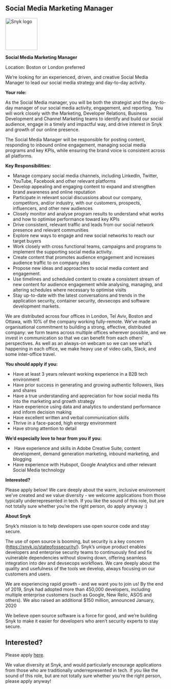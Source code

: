 Social Media Marketing Manager 
---

<img src="https://res.cloudinary.com/snyk/image/upload/v1537345894/press-kit/brand/logo-black.png" width="100" alt="Snyk logo" />

<p><strong>Social Media Marketing Manager</strong></p>
<p><span style="font-weight: 400;">Location: Boston or London preferred </span></p>
<p><span style="font-weight: 400;">We’re looking for an experienced, driven, and creative Social Media Manager to lead our social media strategy and day-to-day activity. </span></p>
<p><strong>Your role:</strong></p>
<p><span style="font-weight: 400;">As the Social Media manager, you will be both the strategist and the day-to-day manager of our social media activity, engagement, and reporting.  You will work closely with the Marketing, Developer Relations, Business Development and Channel Marketing teams to identify and build our social audience, engage in a timely and impactful way, and drive interest in Snyk and growth of our online presence. </span></p>
<p><span style="font-weight: 400;">The Social Media Manager will be responsible for posting content, responding to inbound online engagement, managing social media programs and key KPIs, while ensuring the brand voice is consistent across all platforms.</span></p>
<p><strong>Key Responsibilities:</strong></p>
<ul>
<li style="font-weight: 400;"><span style="font-weight: 400;">Manage company social media channels, including LinkedIn, Twitter, YouTube, Facebook and other relevant platforms</span></li>
<li style="font-weight: 400;"><span style="font-weight: 400;">Develop appealing and engaging content to expand and strengthen brand awareness and online reputation</span></li>
<li style="font-weight: 400;"><span style="font-weight: 400;">Participate in relevant social discussions about our company, competitors, and/or industry, with our customers, prospects, influencers, and other new audiences</span></li>
<li style="font-weight: 400;"><span style="font-weight: 400;">Closely monitor and analyse program results to understand what works and how to optimise performance toward key KPIs</span></li>
<li style="font-weight: 400;"><span style="font-weight: 400;">Drive consistent, relevant traffic and leads from our social network presence and relevant communities</span></li>
<li style="font-weight: 400;"><span style="font-weight: 400;">Explore new ways to engage and new social networks to reach our target buyers</span></li>
<li style="font-weight: 400;"><span style="font-weight: 400;">Work closely with cross functional teams, campaigns and programs to implement the supporting social media activity.  </span></li>
<li style="font-weight: 400;"><span style="font-weight: 400;">Create content that promotes audience engagement and increases audience traffic to on company sites</span></li>
<li style="font-weight: 400;"><span style="font-weight: 400;">Propose new ideas and approaches to social media content and engagement. </span></li>
<li style="font-weight: 400;"><span style="font-weight: 400;">Use timelines and scheduled content to create a consistent stream of new content for audience engagement while analysing, managing, and altering schedules where necessary to optimise visits </span></li>
<li style="font-weight: 400;"><span style="font-weight: 400;">Stay up-to-date with the latest conversations and trends in the application security, container security, devsecops and software development markets.  </span></li>
</ul>
<p><span style="font-weight: 400;">We are distributed across four offices in London, Tel Aviv, Boston and Ottawa, with 10% of the company working fully-remote. We’ve made an organisational commitment to building a strong, effective, distributed company: we form teams across multiple offices wherever possible, and we invest in communication so that we can benefit from each others’ perspectives. As well as an always-on webcam so we can see what’s happening in each office, we make heavy use of video calls, Slack, and some inter-office travel.</span></p>
<p><strong>You should apply if you:</strong></p>
<ul>
<li style="font-weight: 400;"><span style="font-weight: 400;">Have at least 3 years relevant working experience in a B2B tech environment</span></li>
<li style="font-weight: 400;"><span style="font-weight: 400;">Have prior success in generating and growing authentic followers, likes and shares</span></li>
<li style="font-weight: 400;"><span style="font-weight: 400;">Have a true understanding and appreciation for how social media fits into the marketing and growth strategy</span></li>
<li style="font-weight: 400;"><span style="font-weight: 400;">Have experience using data and analytics to understand performance and inform decision making</span></li>
<li style="font-weight: 400;"><span style="font-weight: 400;">Have excellent written and verbal communication skills </span></li>
<li style="font-weight: 400;"><span style="font-weight: 400;">Thrive in a face-paced, high energy environment</span></li>
<li style="font-weight: 400;"><span style="font-weight: 400;">Have strong attention to detail</span> </li>
</ul>
<p><strong>We’d especially love to hear from you if you:</strong></p>
<ul>
<li style="font-weight: 400;"><span style="font-weight: 400;"> Have experience and skills in Adobe Creative Suite, content development, demand generation marketing, inbound marketing, and blogging</span></li>
<li style="font-weight: 400;"><span style="font-weight: 400;">Have experience with Hubspot, Google Analytics and other relevant Social Media technology</span></li>
</ul>
<p><strong>Interested?</strong></p>
<p><span style="font-weight: 400;">Please apply below! We care deeply about the warm, inclusive environment we’ve created and we value diversity - we welcome applications from those typically underrepresented in tech. If you like the sound of this role, but are not totally sure whether you’re the right person, do apply anyway :)</span></p>
<p><strong>About Snyk</strong></p>
<p><span style="font-weight: 400;">Snyk’s mission is to help developers use open source code and stay secure. </span></p>
<p><span style="font-weight: 400;">The use of open source is booming, but security is a key concern (</span><a href="https://snyk.io/stateofossecurity/"><span style="font-weight: 400;">https://snyk.io/stateofossecurity/</span></a><span style="font-weight: 400;">). Snyk’s unique product enables developers and enterprise security teams to continuously find and fix vulnerable dependencies without slowing down, offering seamless integration into dev and devsecops workflows. We care deeply about the quality and usefulness of the tools we develop, always focusing on our customers and users. </span></p>
<p><span style="font-weight: 400;">We are experiencing rapid growth - and we want you to join us! By the end of 2019, Snyk had adopted more than 450,000 developers, including multiple enterprise customers (such as Google, New Relic, ASOS and others). We also raised an additional $150 million, announced January, 2020</span></p>
<p><span style="font-weight: 400;">We believe open source software is a force for good, and we’re building Snyk to make it easier for developers who aren’t security experts to stay secure.</span></p>

Interested?
---

Please apply [here](https://boards.greenhouse.io/snyk/jobs/4645253002#app).

We value diversity at Snyk, and would particularly encourage applications from those who are traditionally underrepresented in tech.
If you like the sound of this role, but are not totally sure whether you’re the right person, please apply anyway!
